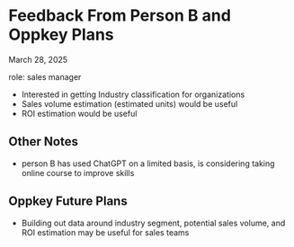 # Feedback From Person B and Oppkey Plans

March 28, 2025

role: sales manager

* Interested in getting Industry classification for organizations
* Sales volume estimation (estimated units) would be useful
* ROI estimation would be useful

## Other Notes

* person B has used ChatGPT on a limited basis, is considering taking online course to improve skills

## Oppkey Future Plans

* Building out data around industry segment, potential sales volume, and ROI estimation may be useful for sales teams
